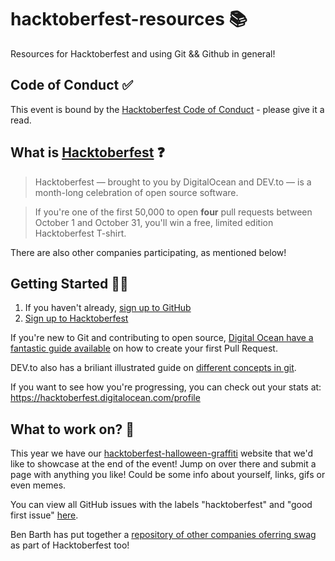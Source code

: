 # hacktoberfest-resources 📚

Resources for Hacktoberfest and using Git &amp;&amp; Github in general!

## Code of Conduct ✅

This event is bound by the [Hacktoberfest Code of Conduct](https://do.co/hacktoberconduct) - please give it a read.

## What is [Hacktoberfest](https://hacktoberfest.digitalocean.com) ❓

> Hacktoberfest — brought to you by DigitalOcean and DEV.to — is a month-long celebration of open source software.

> If you're one of the first 50,000 to open **four** pull requests between October 1 and October 31, you'll win a free, limited edition Hacktoberfest T-shirt.

There are also other companies participating, as mentioned below!

## Getting Started 👩‍🏫

1. If you haven't already, [sign up to GitHub](https://github.com/join)
1. [Sign up to Hacktoberfest](https://hacktoberfest.digitalocean.com)

If you're new to Git and contributing to open source, [Digital Ocean have a fantastic guide available](https://www.digitalocean.com/community/tutorials/how-to-create-a-pull-request-on-github) on how to create your first Pull Request.

DEV.to also has a briliant illustrated guide on [different concepts in git](https://dev.to/unseenwizzard/learn-git-concepts-not-commands-4gjc).

If you want to see how you're progressing, you can check out your stats at: https://hacktoberfest.digitalocean.com/profile

## What to work on? 🤔

This year we have our [hacktoberfest-halloween-graffiti](http://github.com/juniordevio/hacktoberfest-halloween-graffiti) website that we'd like to showcase at the end of the event! Jump on over there and submit a page with anything you like! Could be some info about yourself, links, gifs or even memes.

You can view all GitHub issues with the labels "hacktoberfest" and "good first issue" [here](https://github.com/issues?utf8=✓&q=is%3Aopen+is%3Aissue+label%3Ahacktoberfest+label%3A"good+first+issue"+).

Ben Barth has put together a [repository of other companies oferring swag](https://github.com/benbarth/hacktoberfest-swag) as part of Hacktoberfest too!
